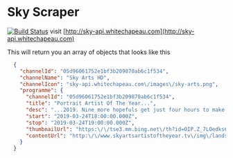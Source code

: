 # Sky Scraper

[![Build Status](https://dev.azure.com/bernardmordan/sky-scraper/_apis/build/status/bmordan.sky-scraper?branchName=master)](https://dev.azure.com/bernardmordan/sky-scraper/_build/latest?definitionId=1&branchName=master) visit [http://sky-api.whitechapeau.com](http://sky-api.whitechapeau.com)

This will return you an array of objects that looks like this

```json
  {
    "channelId": "05d96061752e1bf3b209870ab6c1f534",
    "channelName": "Sky Arts HD",
    "channelIcon": "sky-api.whitechapeau.com\/images\/sky-arts.png",
    "programme": {
      "channelId": "05d96061752e1bf3b209870ab6c1f534",
      "title": "Portrait Artist Of The Year...",
      "desc": "...2019. Nine more hopefuls get just four hours to make their mark on the judges as they paint Nitin Sawhney, Sophie Ellis-Bextor and Adrian Lester. (6 of 11)",
      "start": "2019-03-24T18:00:00.000Z",
      "stop": "2019-03-24T19:00:00.000Z",
      "thumbnailUrl": "https:\/\/tse3.mm.bing.net\/th?id=OIP.Z_7LOedks6h9Wk4YPo4TRwHaFi&pid=Api",
      "contentUrl": "http:\/\/www.skyartsartistoftheyear.tv\/img\/landscape_logo.png"
    }
  }
```
